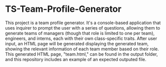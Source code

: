 # TS-Team-Profile-Generator

This project is a team profile generator. It's a console-based application that uses inquirer to prompt the user with a series of questions, allowing them to generate teams of managers (though that role is limited to one per team), engineers, and interns, each with their own class-specific traits. After user input, an HTML page will be generated displaying the generated team, showing the relevant information of each team member based on their role. This generated HTML page, "team.html," can be found in the output folder, and this repository includes an example of an expected outputed file.
